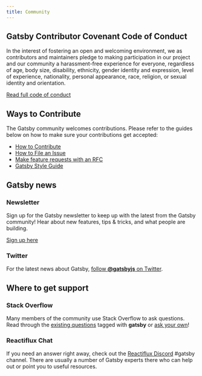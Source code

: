 ```yaml
---
title: Community
---
```


## Gatsby Contributor Covenant Code of Conduct

In the interest of fostering an open and welcoming environment, we as
contributors and maintainers pledge to making participation in our project and
our community a harassment-free experience for everyone, regardless of age, body
size, disability, ethnicity, gender identity and expression, level of
experience, nationality, personal appearance, race, religion, or sexual identity
and orientation.

[Read full code of conduct](/docs/code-of-conduct/)

## Ways to Contribute

The Gatsby community welcomes contributions. Please refer to the guides below on how to make sure your contributions get accepted:

- [How to Contribute](/docs/how-to-contribute/)
- [How to File an Issue](/docs/how-to-file-an-issue/)
- [Make feature requests with an RFC](/blog/2018-04-06-introducing-gatsby-rfc-process/)
- [Gatsby Style Guide](/docs/gatsby-style-guide/)

## Gatsby news

### Newsletter

Sign up for the Gatsby newsletter to keep up with the latest from the Gatsby community! Hear about new features, tips & tricks, and what people are building.

[Sign up here](/newsletter/)

### Twitter

For the latest news about Gatsby,
[follow **@gatsbyjs** on Twitter](https://twitter.com/gatsbyjs).

## Where to get support

### Stack Overflow

Many members of the community use Stack Overflow to ask questions. Read through
the [existing questions](http://stackoverflow.com/questions/tagged/gatsby)
tagged with **gatsby** or
[ask your own](http://stackoverflow.com/questions/ask?tags=gatsby)!

### Reactiflux Chat

If you need an answer right away, check out the
[Reactiflux Discord](https://discord.gg/0ZcbPKXt5bVoxkfV) #gatsby channel. There
are usually a number of Gatsby experts there who can help out or point you to
useful resources.
